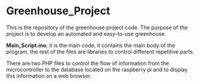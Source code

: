 # Greenhouse_Project
This is the repository of the greenhouse project code. The purpose of the project is to develop an automated and easy-to-use greenhouse.

**Main_Script.ino**; it is the main code, it contains the main body of the program, the rest of the files are libraries to control different repetitive parts.

There are two PHP files to control the flow of information from the microcontroller to the database located on the raspberry pi and to display this information on a web browser.
